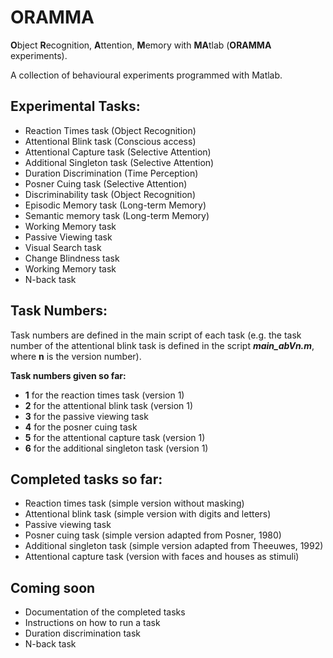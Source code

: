 # ORAMMA
**O**bject **R**ecognition, **A**ttention, **M**emory with **MA**tlab (**ORAMMA** experiments). 

A collection of behavioural experiments programmed with Matlab.

## Experimental Tasks:
* Reaction Times task (Object Recognition)
* Attentional Blink task (Conscious access)
* Attentional Capture task (Selective Attention)
* Additional Singleton task (Selective Attention)
* Duration Discrimination (Time Perception)
* Posner Cuing task (Selective Attention)
* Discriminability task (Object Recognition)
* Episodic Memory task (Long-term Memory)
* Semantic memory task (Long-term Memory)
* Working Memory task
* Passive Viewing task
* Visual Search task
* Change Blindness task
* Working Memory task
* N-back task

## Task Numbers:
Task numbers are defined in the main script of each task (e.g. the task number of the attentional blink task is defined in the script ***main_abVn.m***, where **n** is the version number). 

**Task numbers given so far:**

* **1** for the reaction times task (version 1)
* **2** for the attentional blink task (version 1)
* **3** for the passive viewing task
* **4** for the posner cuing task
* **5** for the attentional capture task (version 1)
* **6** for the additional singleton task (version 1)

## Completed tasks so far:
* Reaction times task (simple version without masking)
* Attentional blink task (simple version with digits and letters)
* Passive viewing task 
* Posner cuing task (simple version adapted from Posner, 1980)
* Additional singleton task (simple version adapted from Theeuwes, 1992)
* Attentional capture task (version with faces and houses as stimuli)

## Coming soon
* Documentation of the completed tasks  
* Instructions on how to run a task
* Duration discrimination task
* N-back task